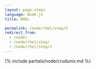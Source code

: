 ```yaml
---
layout: page-steps
language: Node.js
title: RHEL

permalink: /node/rhel/step/2
redirect_from:
  - /node/
  - /node/rhel/step/
  - /node/rhel/step/1
---
```


{% include partials/node/crudunix.md %}
